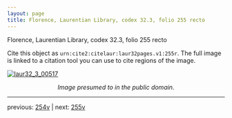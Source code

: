 ```yaml
---
layout: page
title: Florence, Laurentian Library, codex 32.3, folio 255 recto
---
```


Florence, Laurentian Library, codex 32.3, folio 255 recto

Cite this object as `urn:cite2:citelaur:laur32pages.v1:255r`.  The full image is linked to a citation tool you can use to cite regions of the image.

[![laur32_3_00517](http://www.homermultitext.org/iipsrv?IIIF=/project/homer/pyramidal/deepzoom/citelaur/laur32imgs/v1/laur32_3_00517.tif/full/800,/0/default.jpg)](http://www.homermultitext.org/ict2/?urn=urn:cite2:citelaur:laur32imgs.v1:laur32_3_00517) 

<p style="text-align: center; font-style: italic;">Image presumed to in the public domain.</p>

---

previous: [254v](../254v/) | next: [255v](../255v/)